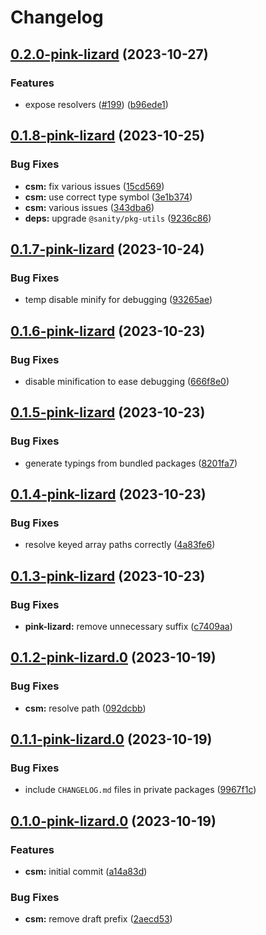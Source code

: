 # Changelog

## [0.2.0-pink-lizard](https://github.com/sanity-io/visual-editing/compare/csm-v0.1.8-pink-lizard...csm-v0.2.0-pink-lizard) (2023-10-27)


### Features

* expose resolvers ([#199](https://github.com/sanity-io/visual-editing/issues/199)) ([b96ede1](https://github.com/sanity-io/visual-editing/commit/b96ede10313781ae4e4f5683a3969ed97171176c))

## [0.1.8-pink-lizard](https://github.com/sanity-io/visual-editing/compare/csm-v0.1.7-pink-lizard...csm-v0.1.8-pink-lizard) (2023-10-25)


### Bug Fixes

* **csm:** fix various issues ([15cd569](https://github.com/sanity-io/visual-editing/commit/15cd569f583add519c6c30e49f61a099d4900c15))
* **csm:** use correct type symbol ([3e1b374](https://github.com/sanity-io/visual-editing/commit/3e1b3741224bf66a8f561e8fa3bd6d2fd50cdc91))
* **csm:** various issues ([343dba6](https://github.com/sanity-io/visual-editing/commit/343dba69aaf1f5acdc1bbfbad2c2675a2ed9122a))
* **deps:** upgrade `@sanity/pkg-utils` ([9236c86](https://github.com/sanity-io/visual-editing/commit/9236c86fd37a2e4dff4d5a8142846fc2a96bc538))

## [0.1.7-pink-lizard](https://github.com/sanity-io/visual-editing/compare/csm-v0.1.6-pink-lizard...csm-v0.1.7-pink-lizard) (2023-10-24)


### Bug Fixes

* temp disable minify for debugging ([93265ae](https://github.com/sanity-io/visual-editing/commit/93265ae870ec204a2753665a3e435a573ab5d862))

## [0.1.6-pink-lizard](https://github.com/sanity-io/visual-editing/compare/csm-v0.1.5-pink-lizard...csm-v0.1.6-pink-lizard) (2023-10-23)


### Bug Fixes

* disable minification to ease debugging ([666f8e0](https://github.com/sanity-io/visual-editing/commit/666f8e07565a566291c7a19b7dfe65a12aed49a5))

## [0.1.5-pink-lizard](https://github.com/sanity-io/visual-editing/compare/csm-v0.1.4-pink-lizard...csm-v0.1.5-pink-lizard) (2023-10-23)


### Bug Fixes

* generate typings from bundled packages ([8201fa7](https://github.com/sanity-io/visual-editing/commit/8201fa7895c8511b44c7a7344d29a183ef2cf87b))

## [0.1.4-pink-lizard](https://github.com/sanity-io/visual-editing/compare/csm-v0.1.3-pink-lizard...csm-v0.1.4-pink-lizard) (2023-10-23)


### Bug Fixes

* resolve keyed array paths correctly ([4a83fe6](https://github.com/sanity-io/visual-editing/commit/4a83fe60845f2d6bbafd3c0f877bede5050368e4))

## [0.1.3-pink-lizard](https://github.com/sanity-io/visual-editing/compare/csm-v0.1.2-pink-lizard...csm-v0.1.3-pink-lizard) (2023-10-23)


### Bug Fixes

* **pink-lizard:** remove unnecessary suffix ([c7409aa](https://github.com/sanity-io/visual-editing/commit/c7409aa698a5f6e332b05537441efd0df8d33b95))

## [0.1.2-pink-lizard.0](https://github.com/sanity-io/visual-editing/compare/csm-v0.1.1-pink-lizard.0...csm-v0.1.2-pink-lizard.0) (2023-10-19)


### Bug Fixes

* **csm:** resolve path ([092dcbb](https://github.com/sanity-io/visual-editing/commit/092dcbb132fe479cff759a18c5d144a137cc6e37))

## [0.1.1-pink-lizard.0](https://github.com/sanity-io/visual-editing/compare/csm-v0.1.0-pink-lizard.0...csm-v0.1.1-pink-lizard.0) (2023-10-19)


### Bug Fixes

* include `CHANGELOG.md` files in private packages ([9967f1c](https://github.com/sanity-io/visual-editing/commit/9967f1c8edca69737842e1807cf8f9e725fbcd07))

## [0.1.0-pink-lizard.0](https://github.com/sanity-io/visual-editing/compare/csm-v0.0.0-pink-lizard.0...csm-v0.1.0-pink-lizard.0) (2023-10-19)


### Features

* **csm:** initial commit ([a14a83d](https://github.com/sanity-io/visual-editing/commit/a14a83d9718094cb4293a29d3b2f45ed2dd5e825))


### Bug Fixes

* **csm:** remove draft prefix ([2aecd53](https://github.com/sanity-io/visual-editing/commit/2aecd53e1ac562382e4b6359296cf8bc882c9440))
